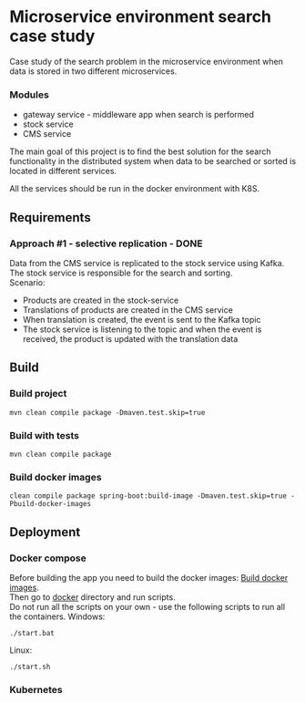 # Microservice environment search case study

Case study of the search problem in the microservice environment when data is stored in two different microservices.

### Modules
- gateway service - middleware app when search is performed
- stock service 
- CMS service

The main goal of this project is to find the best solution for the search functionality in the distributed system when
data to be searched or sorted is located in different services.

All the services should be run in the docker environment with K8S.

## Requirements
### Approach #1 - selective replication - DONE
Data from the CMS service is replicated to the stock service using Kafka. The stock service is responsible for the search and sorting.
<br />
Scenario:
- Products are created in the stock-service
- Translations of products are created in the CMS service
- When translation is created, the event is sent to the Kafka topic
- The stock service is listening to the topic and when the event is received, the product is updated with the translation data


## Build
### Build project
```shell
mvn clean compile package -Dmaven.test.skip=true
```

### Build with tests
```shell
mvn clean compile package
```

### Build docker images
```shell
clean compile package spring-boot:build-image -Dmaven.test.skip=true -Pbuild-docker-images
```

## Deployment

### Docker compose
Before building the app you need to build the docker images: [Build docker images](#build-docker-images).
<br />Then go to [docker](docker) directory and run scripts.
<br />Do not run all the scripts on your own - use the following scripts to run all the containers.
Windows:
```shell
./start.bat
```

Linux:
```shell
./start.sh
```

### Kubernetes




